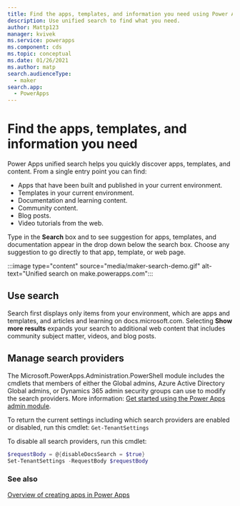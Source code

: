 ```yaml
---
title: Find the apps, templates, and information you need using Power Apps unified search | Microsoft Docs
description: Use unified search to find what you need.
author: Mattp123
manager: kvivek
ms.service: powerapps
ms.component: cds
ms.topic: conceptual
ms.date: 01/26/2021
ms.author: matp
search.audienceType: 
  - maker
search.app: 
  - PowerApps
---
```

# Find the apps, templates, and information you need

Power Apps unified search helps you quickly discover apps, templates, and content. From a single entry point you can find:

- Apps that have been built and published in your current environment.
- Templates in your current environment.
- Documentation and learning content.
- Community content.
- Blog posts.
- Video tutorials from the web.

Type in the **Search** box and to see suggestion for apps, templates, and documentation appear in the drop down below the search box. Choose any suggestion to go directly to that app, template, or web page.

:::image type="content" source="media/maker-search-demo.gif" alt-text="Unified search on make.powerapps.com":::

## Use search

Search first displays only items from your environment, which are apps and templates, and articles and learning on docs.microsoft.com. Selecting **Show more results** expands your search to additional web content that includes community subject matter, videos, and blog posts.


## Manage search providers

The Microsoft.PowerApps.Administration.PowerShell module includes the cmdlets that members of either the Global admins, Azure Active Directory Global admins, or Dynamics 365 admin security groups can use to modify the search providers. More information: [Get started using the Power Apps admin module](/powershell/powerapps/get-started-powerapps-admin).

To return the current settings including which search providers are enabled or disabled, run this cmdlet:
`Get-TenantSettings`

To disable all search providers, run this cmdlet:

```powershell
$requestBody = @{disableDocsSearch = $true}
Set-TenantSettings -RequestBody $requestBody
```

### See also

[Overview of creating apps in Power Apps](index.md)